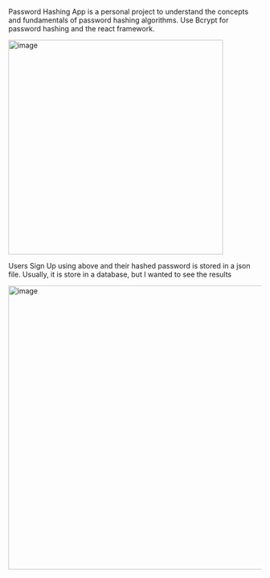Password Hashing App is a personal project to understand the concepts and fundamentals of password hashing algorithms. Use Bcrypt for password hashing and the react framework. 

<img width="427" alt="image" src="https://github.com/user-attachments/assets/32e144b4-1fc7-4df3-b3dc-31625bb9deab" />

Users Sign Up using above and their hashed password is stored in a json file. Usually, it is store in a database, but I wanted to see the results

<img width="565" alt="image" src="https://github.com/user-attachments/assets/e3bd10a1-6b95-4c4c-b698-4d714461eb40" />

